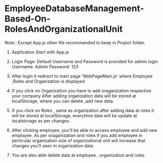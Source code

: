 # EmployeeDatabaseManagement-Based-On-RolesAndOrganizationalUnit

Note.: Except App.js other file recommended to keep in Project folder.

1. Application Start with App.js

2. Login Page: Default Username and Password is provided for admin login
    Username: Admin 
    Password: 123

3. After login it redirect to main page 'WebPageMain.js'
    where Employee ,Roles and Organization is displayed

4. If you click on Organization you have to add oraganization respective your company
    After adding organization data will be stored at localStorage, where you can delete ,add new data.

5. If you click on Roles , same as organization after adding data at roles it will be stored at localStorage, everytime data will be update at localstorage as per changes.

6. After clicking employee, you'll be able to access employee and add new employee. As per oraganization and roles if you add employee in perticular organization size of organizational unit will increase that changes you'll seen in organization data.

7. You are also able delete data at employee , organization and roles.
